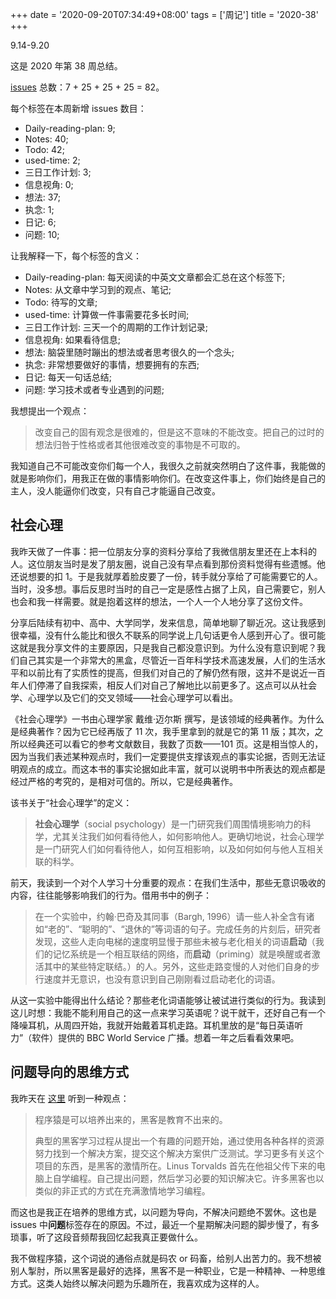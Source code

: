 +++
date = '2020-09-20T07:34:49+08:00'
tags = ['周记']
title = '2020-38'
+++

9.14-9.20

这是 2020 年第 38 周总结。

[issues](https://github.com/Gaotianhe/ideas/issues) 总数：7 + 25 + 25 + 25 = 82。

每个标签在本周新增 issues 数目：

- Daily-reading-plan: 9;
- Notes: 40;
- Todo: 42;
- used-time: 2;
- 三日工作计划: 3;
- 信息视角: 0;
- 想法: 37;
- 执念: 1;
- 日记: 6;
- 问题: 10;

让我解释一下，每个标签的含义：

- Daily-reading-plan: 每天阅读的中英文文章都会汇总在这个标签下;
- Notes: 从文章中学习到的观点、笔记;
- Todo: 待写的文章;
- used-time: 计算做一件事需要花多长时间;
- 三日工作计划: 三天一个的周期的工作计划记录;
- 信息视角: 如果看待信息;
- 想法: 脑袋里随时蹦出的想法或者思考很久的一个念头;
- 执念: 非常想要做好的事情，想要拥有的东西;
- 日记: 每天一句话总结;
- 问题: 学习技术或者专业遇到的问题;

我想提出一个观点：

> 改变自己的固有观念是很难的，但是这不意味的不能改变。把自己的过时的想法归咎于性格或者其他很难改变的事物是不可取的。

我知道自己不可能改变你们每一个人，我很久之前就突然明白了这件事，我能做的就是影响你们，用我正在做的事情影响你们。在改变这件事上，你们始终是自己的主人，没人能逼你们改变，只有自己才能逼自己改变。

## 社会心理

我昨天做了一件事：把一位朋友分享的资料分享给了我微信朋友里还在上本科的人。这位朋友当时是发了朋友圈，说自己没有早点看到那份资料觉得有些遗憾。他还说想要的扣 1。于是我就厚着脸皮要了一份，转手就分享给了可能需要它的人。当时，没多想。事后反思时当时的自己一定是感性占据了上风，自己需要它，别人也会和我一样需要。就是抱着这样的想法，一个人一个人地分享了这份文件。

分享后陆续有初中、高中、大学同学，发来信息，简单地聊了聊近况。这让我感到很幸福，没有什么能比和很久不联系的同学说上几句话更令人感到开心了。很可能这就是我分享文件的主要原因，只是我自己都没意识到。为什么没有意识到呢？我们自己其实是一个非常大的黑盒，尽管近一百年科学技术高速发展，人们的生活水平和以前比有了实质性的提高，但我们对自己的了解仍然有限，这并不是说近一百年人们停滞了自我探索，相反人们对自己了解地比以前更多了。这点可以从社会学、心理学以及它们的交叉领域——社会心理学可以看出。

《社会心理学》一书由心理学家 戴维·迈尔斯 撰写，是该领域的经典著作。为什么是经典著作？因为它已经再版了 11 次，我手里拿到的就是它的第 11 版；其次，之所以经典还可以看它的参考文献数目，我数了页数——101 页。这是相当惊人的，因为当我们表述某种观点时，我们一定要提供支撑该观点的事实论据，否则无法证明观点的成立。而这本书的事实论据如此丰富，就可以说明书中所表达的观点都是经过严格的考究的，是相对可信的。所以，它是经典著作。

该书关于“社会心理学”的定义：

> **社会心理学**（social psychology）是一门研究我们周围情境影响力的科学，尤其关注我们如何看待他人，如何影响他人。更确切地说，社会心理学是一门研究人们如何看待他人，如何互相影响，以及如何如何与他人互相关联的科学。

前天，我读到一个对个人学习十分重要的观点：在我们生活中，那些无意识吸收的内容，往往能够影响我们的行为。借用书中的例子：

> 在一个实验中，约翰·巴奇及其同事（Bargh, 1996）请一些人补全含有诸如“老的”、“聪明的”、“退休的”等词语的句子。完成任务的片刻后，研究者发现，这些人走向电梯的速度明显慢于那些未被与老化相关的词语**启动**（我们的记忆系统是一个相互联结的网络，而**启动**（priming）就是唤醒或者激活其中的某些特定联结。）的人。另外，这些走路变慢的人对他们自身的步行速度并无意识，也没有意识到自己刚刚看过启动老化的词语。

从这一实验中能得出什么结论？那些老化词语能够让被试进行类似的行为。我读到这儿时想：我能不能利用自己的这一点来学习英语呢？说干就干，还好自己有一个降噪耳机，从周四开始，我就开始戴着耳机走路。耳机里放的是“每日英语听力”（软件）提供的 BBC World Service 广播。想着一年之后看看效果吧。

## 问题导向的思维方式

我昨天在 [这里](http://101.zoomquiet.top/fm/200731Tao4OSS-3-hacker101.mp3) 听到一种观点：

> 程序猿是可以培养出来的，黑客是教育不出来的。
>
> 典型的黑客学习过程从提出一个有趣的问题开始，通过使用各种各样的资源努力找到一个解决方案，提交这个解决方案供广泛测试。学习更多有关这个项目的东西，是黑客的激情所在。Linus Torvalds 首先在他祖父传下来的电脑上自学编程。自己提出问题，然后学习必要的知识解决它。许多黑客也以类似的非正式的方式在充满激情地学习编程。

而这也是我正在培养的思维方式，以问题为导向，不解决问题绝不罢休。这也是 issues 中**问题**标签存在的原因。不过，最近一个星期解决问题的脚步慢了，有多琐事，听了这段音频帮我回忆起我真正要做什么。

我不做程序猿，这个词说的通俗点就是码农 or 码畜，给别人出苦力的。我不想被别人掣肘，所以黑客是最好的选择，黑客不是一种职业，它是一种精神、一种思维方式。这类人始终以解决问题为乐趣所在，我喜欢成为这样的人。
